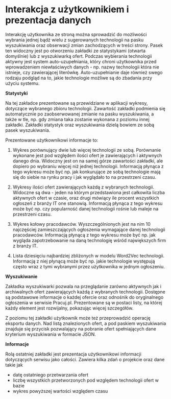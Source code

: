 # Interakcja z użytkownikiem i prezentacja danych

Interakcję użytkownika ze stroną można sprowadzić do możliwości
wybrania jednej bądź wielu z sugerowanych technologii na pasku wyszukiwania
oraz obserwacji zmian zachodzących w treści strony. Pasek ten widoczny jest po otworzeniu
zakładki ze statystykami (otwarta domyślnie) lub z wyszukiwarką ofert.
Podczas wybierania technologii aktywny jest system auto-uzupełniania, który
chroni użytkownika przed wprowadzeniem niewłaściwych danych - np. nazwy technologii
która nie istnieje, czy zawierającej literówkę. Auto-uzupełnianie daje również
swego rodzaju podgląd na to, jakie technologie możliwe są do zbadania przy użyciu
systemu.


**Statystyki**

Na tej zakładce prezentowane są przewidziane w aplikacji wykresy, dotyczące wybranego
zbioru technologii. Zawartość zakładki podmienia się automatycznie po zaobserwowanej
zmianie na pasku wyszukiwania, a także w tle, np. gdy zmiana taka zostanie wykonana
z poziomu innej zakładki. Zakładki statystyk oraz wyszukiwania dzielą bowiem
ze sobą pasek wyszukiwania.

Prezentowane użytkownikowi informacje to:

1. Wykres porównujący dwie lub więcej technologii ze sobą. Porównanie wykonane jest
pod względem ilości ofert je zawierających i aktywnych danego dnia.
Widoczny jest on na samej górze zawartości zakładki, ale dopiero po wybraniu więcej
niż jednej technologii. Informacją płynąca z tego wykresu może być np. jak
konkurujące ze sobą technologie mają się do siebie na rynku pracy i jak wyglądało
to na przestrzeni czasu.

2. Wykresy ilości ofert zawierających każdą z wybranych technologii. Widoczne są dwa - 
jeden na którym przedstawiona jest całkowita liczba aktywnych ofert w czasie, oraz drugi
mówiący ile procent wszystkich ogłoszeń z branży IT one stanowią. Informacją płynąca z tego wykresu
może być np. czy popularność danej technologii rośnie lub maleje na przestrzeni czasu.

3. Wykres kołowy pracodawców. Wyszczególnionych jest na nim 10 najczęściej zamieszczających
ogłoszenia wymagające danej technologii pracodawców. Informacją płynącą z tego wykresu może być np.
jak wygląda zapotrzebowanie na daną technologię wśród największych firm z branży IT.

4. Lista dziesięciu najbardziej zbliżonych w modelu Word2Vec technologii. Informacją z niej płynącą
może być np. jakie technologie występują często wraz z tymi wybranymi przez użytkownika
w jednym ogłoszeniu.


**Wyszukiwanie**

Zakładka wyszukiwarki pozwala na przeglądanie zarówno aktywnych jak i archiwalnych
ofert zawierających każdą z wybranych technologii. Dostępne są podstawowe informacje
o każdej ofercie oraz odnośnik do oryginalnego ogłoszenia w serwisie Pracuj.pl.
Prezentowane są w postaci listy, na której każdy element jest rozwijalny, pokazując
więcej szczegółów.

Z poziomu tej zakładki użytkownik może też przeprowadzić operację eksportu danych.
Nad listą znalezionych ofert, a pod paskiem wyszukiwania znajduje się przycisk
pozwalający na pobranie ofert spełniających dane kryterium wyszukiwania w formacie JSON.


**Informacje**

Rolą ostatniej zakładki jest prezentacja użytkownikowi informacji dotyczących
serwisu jako całości. Zawiera kilka zdań o projekcie oraz dane takie jak

+ datę ostatniego przetwarzania ofert
+ liczbę wszystkich przetworzonych pod względem technologii ofert w bazie
+ wykres powyższej wartości względem czasu